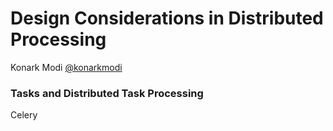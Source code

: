 Design Considerations in Distributed Processing
===============================================

Konark Modi
[@konarkmodi](https://twitter.com/konarkmodi)

### Tasks and Distributed Task Processing
Celery
